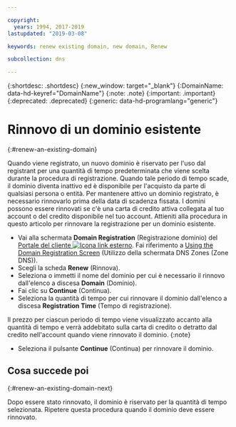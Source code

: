 ```yaml
---

copyright:
  years: 1994, 2017-2019
lastupdated: "2019-03-08"

keywords: renew existing domain, new domain, Renew

subcollection: dns

---
```


{:shortdesc: .shortdesc}
{:new_window: target="_blank"}
{:DomainName: data-hd-keyref="DomainName"}
{:note: .note}
{:important: .important}
{:deprecated: .deprecated}
{:generic: data-hd-programlang="generic"}

# Rinnovo di un dominio esistente
{:#renew-an-existing-domain}

Quando viene registrato, un nuovo dominio è riservato per l'uso dal registrant per una quantità di tempo predeterminata che viene scelta durante la procedura di registrazione. Quando tale periodo di tempo scade, il dominio diventa inattivo ed è disponibile per l'acquisto da parte di qualsiasi persona o entità. Per mantenere attivo un dominio registrato, è necessario rinnovarlo prima della data di scadenza fissata. I domini possono essere rinnovati se c'è una carta di credito attiva collegata al tuo account o del credito disponibile nel tuo account. Attieniti alla procedura in questo articolo per rinnovare la registrazione per un dominio esistente.

* Vai alla schermata **Domain Registration** (Registrazione dominio) del [Portale del cliente ![Icona link esterno](../../icons/launch-glyph.svg "Icona link esterno")](https://{DomainName}/). Fai riferimento a [Using the Domain Registration Screen](/docs/infrastructure/dns?topic=dns-how-to-use-the-domain-registration-screen) (Utilizzo della schermata DNS Zones (Zone DNS)).
* Scegli la scheda **Renew** (Rinnova).
* Seleziona o immetti il nome del dominio per cui è necessario il rinnovo dall'elenco a discesa **Domain** (Dominio).
* Fai clic su **Continue** (Continua).
* Seleziona la quantità di tempo per cui rinnovare il dominio dall'elenco a discesa **Registration Time** (Tempo di registrazione).

Il prezzo per ciascun periodo di tempo viene visualizzato accanto alla quantità di tempo e verrà addebitato sulla carta di credito o detratto dal credito nell'account quando viene rinnovato il dominio.
{:note}

* Seleziona il pulsante **Continue** (Continua) per rinnovare il dominio.

## Cosa succede poi
{:#renew-an-existing-domain-next}

Dopo essere stato rinnovato, il dominio è riservato per la quantità di tempo selezionata. Ripetere questa procedura quando il dominio deve essere rinnovato.
